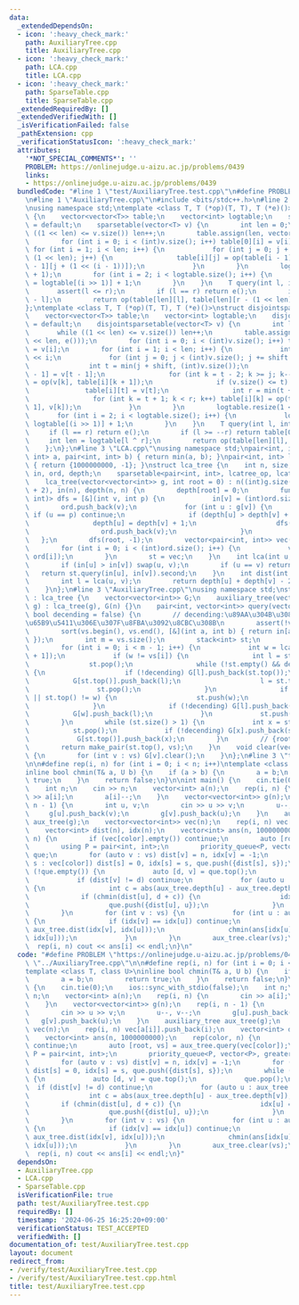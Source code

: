 ```yaml
---
data:
  _extendedDependsOn:
  - icon: ':heavy_check_mark:'
    path: AuxiliaryTree.cpp
    title: AuxiliaryTree.cpp
  - icon: ':heavy_check_mark:'
    path: LCA.cpp
    title: LCA.cpp
  - icon: ':heavy_check_mark:'
    path: SparseTable.cpp
    title: SparseTable.cpp
  _extendedRequiredBy: []
  _extendedVerifiedWith: []
  _isVerificationFailed: false
  _pathExtension: cpp
  _verificationStatusIcon: ':heavy_check_mark:'
  attributes:
    '*NOT_SPECIAL_COMMENTS*': ''
    PROBLEM: https://onlinejudge.u-aizu.ac.jp/problems/0439
    links:
    - https://onlinejudge.u-aizu.ac.jp/problems/0439
  bundledCode: "#line 1 \"test/AuxiliaryTree.test.cpp\"\n#define PROBLEM \"https://onlinejudge.u-aizu.ac.jp/problems/0439\"\
    \n#line 1 \"AuxiliaryTree.cpp\"\n#include <bits/stdc++.h>\n#line 2 \"SparseTable.cpp\"\
    \nusing namespace std;\ntemplate <class T, T (*op)(T, T), T (*e)()>\nstruct sparsetable\
    \ {\n    vector<vector<T>> table;\n    vector<int> logtable;\n    sparsetable()\
    \ = default;\n    sparsetable(vector<T> v) {\n        int len = 0;\n        while\
    \ ((1 << len) <= v.size()) len++;\n        table.assign(len, vector<T>(1 << len));\n\
    \        for (int i = 0; i < (int)v.size(); i++) table[0][i] = v[i];\n       \
    \ for (int i = 1; i < len; i++) {\n            for (int j = 0; j + (1 << i) <=\
    \ (1 << len); j++) {\n                table[i][j] = op(table[i - 1][j], table[i\
    \ - 1][j + (1 << (i - 1))]);\n            }\n        }\n        logtable.resize(v.size()\
    \ + 1);\n        for (int i = 2; i < logtable.size(); i++) {\n            logtable[i]\
    \ = logtable[(i >> 1)] + 1;\n        }\n    }\n    T query(int l, int r) {\n \
    \       assert(l <= r);\n        if (l == r) return e();\n        int len = logtable[r\
    \ - l];\n        return op(table[len][l], table[len][r - (1 << len)]);\n    }\n\
    };\ntemplate <class T, T (*op)(T, T), T (*e)()>\nstruct disjointsparsetable {\n\
    \    vector<vector<T>> table;\n    vector<int> logtable;\n    disjointsparsetable()\
    \ = default;\n    disjointsparsetable(vector<T> v) {\n        int len = 0;\n \
    \       while ((1 << len) <= v.size()) len++;\n        table.assign(len, vector<T>(1\
    \ << len, e()));\n        for (int i = 0; i < (int)v.size(); i++) table[0][i]\
    \ = v[i];\n        for (int i = 1; i < len; i++) {\n            int shift = 1\
    \ << i;\n            for (int j = 0; j < (int)v.size(); j += shift << 1) {\n \
    \               int t = min(j + shift, (int)v.size());\n                table[i][t\
    \ - 1] = v[t - 1];\n                for (int k = t - 2; k >= j; k--) table[i][k]\
    \ = op(v[k], table[i][k + 1]);\n                if (v.size() <= t) break;\n  \
    \              table[i][t] = v[t];\n                int r = min(t + shift, (int)v.size());\n\
    \                for (int k = t + 1; k < r; k++) table[i][k] = op(table[i][k -\
    \ 1], v[k]);\n            }\n        }\n        logtable.resize(1 << len);\n \
    \       for (int i = 2; i < logtable.size(); i++) {\n            logtable[i] =\
    \ logtable[(i >> 1)] + 1;\n        }\n    }\n    T query(int l, int r) {\n   \
    \     if (l == r) return e();\n        if (l >= --r) return table[0][l];\n   \
    \     int len = logtable[l ^ r];\n        return op(table[len][l], table[len][r]);\n\
    \    };\n};\n#line 3 \"LCA.cpp\"\nusing namespace std;\npair<int, int> lcatree_op(pair<int,\
    \ int> a, pair<int, int> b) { return min(a, b); }\npair<int, int> lcatree_e()\
    \ { return {1000000000, -1}; }\nstruct lca_tree {\n    int n, size;\n    vector<int>\
    \ in, ord, depth;\n    sparsetable<pair<int, int>, lcatree_op, lcatree_e> st;\n\
    \    lca_tree(vector<vector<int>> g, int root = 0) : n((int)g.size()), size(log2(n)\
    \ + 2), in(n), depth(n, n) {\n        depth[root] = 0;\n        function<void(int,\
    \ int)> dfs = [&](int v, int p) {\n            in[v] = (int)ord.size();\n    \
    \        ord.push_back(v);\n            for (int u : g[v]) {\n               \
    \ if (u == p) continue;\n                if (depth[u] > depth[v] + 1) {\n    \
    \                depth[u] = depth[v] + 1;\n                    dfs(u, v);\n  \
    \                  ord.push_back(v);\n                }\n            }\n     \
    \   };\n        dfs(root, -1);\n        vector<pair<int, int>> vec((int)ord.size());\n\
    \        for (int i = 0; i < (int)ord.size(); i++) {\n            vec[i] = make_pair(depth[ord[i]],\
    \ ord[i]);\n        }\n        st = vec;\n    }\n    int lca(int u, int v) {\n\
    \        if (in[u] > in[v]) swap(u, v);\n        if (u == v) return u;\n     \
    \   return st.query(in[u], in[v]).second;\n    }\n    int dist(int u, int v) {\n\
    \        int l = lca(u, v);\n        return depth[u] + depth[v] - 2 * depth[l];\n\
    \    }\n};\n#line 3 \"AuxiliaryTree.cpp\"\nusing namespace std;\nstruct auxiliary_tree\
    \ : lca_tree {\n    vector<vector<int>> G;\n    auxiliary_tree(vector<vector<int>>&\
    \ g) : lca_tree(g), G(n) {}\n    pair<int, vector<int>> query(vector<int> vs,\
    \ bool decending = false) {\n        // decending:\u89AA\u304B\u3089\u5B50\u306E\
    \u65B9\u5411\u306E\u307F\u8FBA\u3092\u8CBC\u308B\n        assert(!vs.empty());\n\
    \        sort(vs.begin(), vs.end(), [&](int a, int b) { return in[a] < in[b];\
    \ });\n        int m = vs.size();\n        stack<int> st;\n        st.push(vs[0]);\n\
    \        for (int i = 0; i < m - 1; i++) {\n            int w = lca(vs[i], vs[i\
    \ + 1]);\n            if (w != vs[i]) {\n                int l = st.top();\n \
    \               st.pop();\n                while (!st.empty() && depth[w] < depth[st.top()])\
    \ {\n                    if (!decending) G[l].push_back(st.top());\n         \
    \           G[st.top()].push_back(l);\n                    l = st.top();\n   \
    \                 st.pop();\n                }\n                if (st.empty()\
    \ || st.top() != w) {\n                    st.push(w);\n                    vs.push_back(w);\n\
    \                }\n                if (!decending) G[l].push_back(w);\n     \
    \           G[w].push_back(l);\n            }\n            st.push(vs[i + 1]);\n\
    \        }\n        while (st.size() > 1) {\n            int x = st.top();\n \
    \           st.pop();\n            if (!decending) G[x].push_back(st.top());\n\
    \            G[st.top()].push_back(x);\n        }\n        // {root,vertex_list}\n\
    \        return make_pair(st.top(), vs);\n    }\n    void clear(vector<int> vs)\
    \ {\n        for (int v : vs) G[v].clear();\n    }\n};\n#line 3 \"test/AuxiliaryTree.test.cpp\"\
    \n\n#define rep(i, n) for (int i = 0; i < n; i++)\ntemplate <class T, class U>\n\
    inline bool chmin(T& a, U b) {\n    if (a > b) {\n        a = b;\n        return\
    \ true;\n    }\n    return false;\n}\n\nint main() {\n    cin.tie(0);\n    ios::sync_with_stdio(false);\n\
    \    int n;\n    cin >> n;\n    vector<int> a(n);\n    rep(i, n) {\n        cin\
    \ >> a[i];\n        a[i]--;\n    }\n    vector<vector<int>> g(n);\n    rep(i,\
    \ n - 1) {\n        int u, v;\n        cin >> u >> v;\n        u--, v--;\n   \
    \     g[u].push_back(v);\n        g[v].push_back(u);\n    }\n    auxiliary_tree\
    \ aux_tree(g);\n    vector<vector<int>> vec(n);\n    rep(i, n) vec[a[i]].push_back(i);\n\
    \    vector<int> dist(n), idx(n);\n    vector<int> ans(n, 1000000000);\n    rep(color,\
    \ n) {\n        if (vec[color].empty()) continue;\n        auto [root, vs] = aux_tree.query(vec[color]);\n\
    \        using P = pair<int, int>;\n        priority_queue<P, vector<P>, greater<P>>\
    \ que;\n        for (auto v : vs) dist[v] = n, idx[v] = -1;\n        for (int\
    \ s : vec[color]) dist[s] = 0, idx[s] = s, que.push({dist[s], s});\n        while\
    \ (!que.empty()) {\n            auto [d, v] = que.top();\n            que.pop();\n\
    \            if (dist[v] != d) continue;\n            for (auto u : aux_tree.G[v])\
    \ {\n                int c = abs(aux_tree.depth[u] - aux_tree.depth[v]);\n   \
    \             if (chmin(dist[u], d + c)) {\n                    idx[u] = idx[v];\n\
    \                    que.push({dist[u], u});\n                }\n            }\n\
    \        }\n        for (int v : vs) {\n            for (int u : aux_tree.G[v])\
    \ {\n                if (idx[v] == idx[u]) continue;\n                chmin(ans[idx[v]],\
    \ aux_tree.dist(idx[v], idx[u]));\n                chmin(ans[idx[u]], aux_tree.dist(idx[v],\
    \ idx[u]));\n            }\n        }\n        aux_tree.clear(vs);\n    }\n  \
    \  rep(i, n) cout << ans[i] << endl;\n}\n"
  code: "#define PROBLEM \"https://onlinejudge.u-aizu.ac.jp/problems/0439\"\n#include\
    \ \"../AuxiliaryTree.cpp\"\n\n#define rep(i, n) for (int i = 0; i < n; i++)\n\
    template <class T, class U>\ninline bool chmin(T& a, U b) {\n    if (a > b) {\n\
    \        a = b;\n        return true;\n    }\n    return false;\n}\n\nint main()\
    \ {\n    cin.tie(0);\n    ios::sync_with_stdio(false);\n    int n;\n    cin >>\
    \ n;\n    vector<int> a(n);\n    rep(i, n) {\n        cin >> a[i];\n        a[i]--;\n\
    \    }\n    vector<vector<int>> g(n);\n    rep(i, n - 1) {\n        int u, v;\n\
    \        cin >> u >> v;\n        u--, v--;\n        g[u].push_back(v);\n     \
    \   g[v].push_back(u);\n    }\n    auxiliary_tree aux_tree(g);\n    vector<vector<int>>\
    \ vec(n);\n    rep(i, n) vec[a[i]].push_back(i);\n    vector<int> dist(n), idx(n);\n\
    \    vector<int> ans(n, 1000000000);\n    rep(color, n) {\n        if (vec[color].empty())\
    \ continue;\n        auto [root, vs] = aux_tree.query(vec[color]);\n        using\
    \ P = pair<int, int>;\n        priority_queue<P, vector<P>, greater<P>> que;\n\
    \        for (auto v : vs) dist[v] = n, idx[v] = -1;\n        for (int s : vec[color])\
    \ dist[s] = 0, idx[s] = s, que.push({dist[s], s});\n        while (!que.empty())\
    \ {\n            auto [d, v] = que.top();\n            que.pop();\n          \
    \  if (dist[v] != d) continue;\n            for (auto u : aux_tree.G[v]) {\n \
    \               int c = abs(aux_tree.depth[u] - aux_tree.depth[v]);\n        \
    \        if (chmin(dist[u], d + c)) {\n                    idx[u] = idx[v];\n\
    \                    que.push({dist[u], u});\n                }\n            }\n\
    \        }\n        for (int v : vs) {\n            for (int u : aux_tree.G[v])\
    \ {\n                if (idx[v] == idx[u]) continue;\n                chmin(ans[idx[v]],\
    \ aux_tree.dist(idx[v], idx[u]));\n                chmin(ans[idx[u]], aux_tree.dist(idx[v],\
    \ idx[u]));\n            }\n        }\n        aux_tree.clear(vs);\n    }\n  \
    \  rep(i, n) cout << ans[i] << endl;\n}"
  dependsOn:
  - AuxiliaryTree.cpp
  - LCA.cpp
  - SparseTable.cpp
  isVerificationFile: true
  path: test/AuxiliaryTree.test.cpp
  requiredBy: []
  timestamp: '2024-06-25 16:25:20+09:00'
  verificationStatus: TEST_ACCEPTED
  verifiedWith: []
documentation_of: test/AuxiliaryTree.test.cpp
layout: document
redirect_from:
- /verify/test/AuxiliaryTree.test.cpp
- /verify/test/AuxiliaryTree.test.cpp.html
title: test/AuxiliaryTree.test.cpp
---
```

